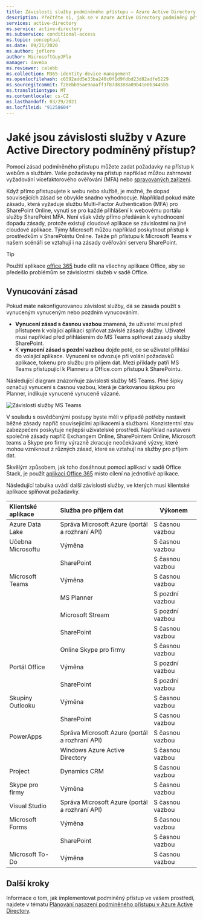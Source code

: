 ```yaml
---
title: Závislosti služby podmíněného přístupu – Azure Active Directory
description: Přečtěte si, jak se v Azure Active Directory podmíněný přístup používají podmínky pro aktivaci zásad.
services: active-directory
ms.service: active-directory
ms.subservice: conditional-access
ms.topic: conceptual
ms.date: 09/21/2020
ms.author: joflore
author: MicrosoftGuyJFlo
manager: daveba
ms.reviewer: calebb
ms.collection: M365-identity-device-management
ms.openlocfilehash: c6592add5e33ba240c0f1d9fdbd23d82adfe5229
ms.sourcegitcommit: f28ebb95ae9aaaff3f87d8388a09b41e0b3445b5
ms.translationtype: MT
ms.contentlocale: cs-CZ
ms.lasthandoff: 03/29/2021
ms.locfileid: "91258604"
---
```

# <a name="what-are-service-dependencies-in-azure-active-directory-conditional-access"></a>Jaké jsou závislosti služby v Azure Active Directory podmíněný přístup? 

Pomocí zásad podmíněného přístupu můžete zadat požadavky na přístup k webům a službám. Vaše požadavky na přístup například můžou zahrnovat vyžadování vícefaktorového ověřování (MFA) nebo [spravovaných zařízení](require-managed-devices.md). 

Když přímo přistupujete k webu nebo službě, je možné, že dopad souvisejících zásad se obvykle snadno vyhodnocuje. Například pokud máte zásadu, která vyžaduje službu Multi-Factor Authentication (MFA) pro SharePoint Online, vynutí se pro každé přihlášení k webovému portálu služby SharePoint MFA. Není však vždy přímo předáván k vyhodnocení dopadu zásady, protože existují cloudové aplikace se závislostmi na jiné cloudové aplikace. Týmy Microsoft můžou například poskytnout přístup k prostředkům v SharePointu Online. Takže při přístupu k Microsoft Teams v našem scénáři se vztahují i na zásady ověřování serveru SharePoint. 

> [!TIP]
> Použití aplikace [office 365](concept-conditional-access-cloud-apps.md#office-365) bude cílit na všechny aplikace Office, aby se předešlo problémům se závislostmi služeb v sadě Office.

## <a name="policy-enforcement"></a>Vynucování zásad 

Pokud máte nakonfigurovanou závislost služby, dá se zásada použít s vynuceným vynuceným nebo pozdním vynucováním. 

- **Vynucení zásad s časnou vazbou** znamená, že uživatel musí před přístupem k volající aplikaci splňovat závislé zásady služby. Uživatel musí například před přihlášením do MS Teams splňovat zásady služby SharePoint. 
- K **vynucení zásad s pozdní vazbou** dojde poté, co se uživatel přihlásí do volající aplikace. Vynucení se odvozuje při volání požadavků aplikace, tokenu pro službu pro příjem dat. Mezi příklady patří MS Teams přistupující k Planneru a Office.com přístupu k SharePointu. 

Následující diagram znázorňuje závislosti služby MS Teams. Plné šipky označují vynucení s časnou vazbou, která je čárkovanou šipkou pro Planner, indikuje vynucené vynuceně vázané. 

![Závislosti služby MS Teams](./media/service-dependencies/01.png)

V souladu s osvědčenými postupy byste měli v případě potřeby nastavit běžné zásady napříč souvisejícími aplikacemi a službami. Konzistentní stav zabezpečení poskytuje nejlepší uživatelské prostředí. Například nastavení společné zásady napříč Exchangem Online, SharePointem Online, Microsoft teams a Skype pro firmy výrazně zkracuje neočekávané výzvy, které mohou vzniknout z různých zásad, které se vztahují na služby pro příjem dat. 

Skvělým způsobem, jak toho dosáhnout pomocí aplikací v sadě Office Stack, je použít [aplikaci Office 365](concept-conditional-access-cloud-apps.md#office-365) místo cílení na jednotlivé aplikace.

Následující tabulka uvádí další závislosti služby, ve kterých musí klientské aplikace splňovat požadavky.  

| Klientské aplikace         | Služba pro příjem dat                          | Výkonem |
| :--                 | :--                                         | ---         | 
| Azure Data Lake     | Správa Microsoft Azure (portál a rozhraní API) | S časnou vazbou |
| Učebna Microsoftu | Výměna                                    | S časnou vazbou |
|                     | SharePoint                                  | S časnou vazbou |
| Microsoft Teams     | Výměna                                    | S časnou vazbou |
|                     | MS Planner                                  | S pozdní vazbou  |
|                     | Microsoft Stream                            | S pozdní vazbou  |
|                     | SharePoint                                  | S časnou vazbou |
|                     | Online Skype pro firmy                   | S časnou vazbou |
| Portál Office       | Výměna                                    | S pozdní vazbou  |
|                     | SharePoint                                  | S pozdní vazbou  |
| Skupiny Outlooku      | Výměna                                    | S časnou vazbou |
|                     | SharePoint                                  | S časnou vazbou |
| PowerApps           | Správa Microsoft Azure (portál a rozhraní API) | S časnou vazbou |
|                     | Windows Azure Active Directory              | S časnou vazbou |
| Project             | Dynamics CRM                                | S časnou vazbou |
| Skype pro firmy  | Výměna                                    | S časnou vazbou |
| Visual Studio       | Správa Microsoft Azure (portál a rozhraní API) | S časnou vazbou |
| Microsoft Forms     | Výměna                                    | S časnou vazbou |
|                     | SharePoint                                  | S časnou vazbou |
| Microsoft To-Do     | Výměna                                    | S časnou vazbou |

## <a name="next-steps"></a>Další kroky

Informace o tom, jak implementovat podmíněný přístup ve vašem prostředí, najdete v tématu [Plánování nasazení podmíněného přístupu v Azure Active Directory](plan-conditional-access.md).
